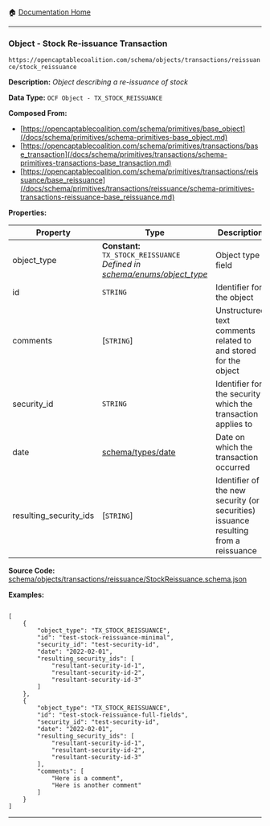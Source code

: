 :house: [Documentation Home](/README.md)

---

### Object - Stock Re-issuance Transaction

`https://opencaptablecoalition.com/schema/objects/transactions/reissuance/stock_reissuance`

**Description:** _Object describing a re-issuance of stock_

**Data Type:** `OCF Object - TX_STOCK_REISSUANCE`

**Composed From:**

- [https://opencaptablecoalition.com/schema/primitives/base_object](/docs/schema/primitives/schema-primitives-base_object.md)
- [https://opencaptablecoalition.com/schema/primitives/transactions/base_transaction](/docs/schema/primitives/transactions/schema-primitives-transactions-base_transaction.md)
- [https://opencaptablecoalition.com/schema/primitives/transactions/reissuance/base_reissuance](/docs/schema/primitives/transactions/reissuance/schema-primitives-transactions-reissuance-base_reissuance.md)

**Properties:**

| Property               | Type                                                                                                                            | Description                                                                         | Required   |
| ---------------------- | ------------------------------------------------------------------------------------------------------------------------------- | ----------------------------------------------------------------------------------- | ---------- |
| object_type            | **Constant:** `TX_STOCK_REISSUANCE`</br>_Defined in [schema/enums/object_type](/docs/schema/enums/schema-enums-object_type.md)_ | Object type field                                                                   | `REQUIRED` |
| id                     | `STRING`                                                                                                                        | Identifier for the object                                                           | `REQUIRED` |
| comments               | [`STRING`]</br>                                                                                                                 | Unstructured text comments related to and stored for the object                     | -          |
| security_id            | `STRING`                                                                                                                        | Identifier for the security which the transaction applies to                        | `REQUIRED` |
| date                   | [schema/types/date](/docs/schema/types/schema-types-date.md)                                                                    | Date on which the transaction occurred                                              | `REQUIRED` |
| resulting_security_ids | [`STRING`]</br>                                                                                                                 | Identifier of the new security (or securities) issuance resulting from a reissuance | `REQUIRED` |

**Source Code:** [schema/objects/transactions/reissuance/StockReissuance.schema.json](/schema/objects/transactions/reissuance/StockReissuance.schema.json)

**Examples:**

```

[
    {
        "object_type": "TX_STOCK_REISSUANCE",
        "id": "test-stock-reissuance-minimal",
        "security_id": "test-security-id",
        "date": "2022-02-01",
        "resulting_security_ids": [
            "resultant-security-id-1",
            "resultant-security-id-2",
            "resultant-security-id-3"
        ]
    },
    {
        "object_type": "TX_STOCK_REISSUANCE",
        "id": "test-stock-reissuance-full-fields",
        "security_id": "test-security-id",
        "date": "2022-02-01",
        "resulting_security_ids": [
            "resultant-security-id-1",
            "resultant-security-id-2",
            "resultant-security-id-3"
        ],
        "comments": [
            "Here is a comment",
            "Here is another comment"
        ]
    }
]

```

---
